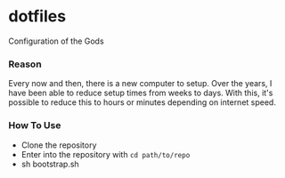 # dotfiles
Configuration of the Gods

### Reason
Every now and then, there is a new computer to setup. Over the years, I have been able to reduce setup times from weeks to days. With this, it's possible to reduce this to hours or minutes depending on internet speed.

### How To Use
* Clone the repository
* Enter into the repository with `cd path/to/repo`
* sh bootstrap.sh
